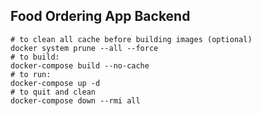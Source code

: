 ## Food Ordering App Backend

```shell
# to clean all cache before building images (optional)
docker system prune --all --force
# to build:
docker-compose build --no-cache
# to run:
docker-compose up -d
# to quit and clean
docker-compose down --rmi all
```